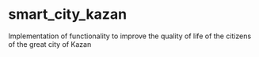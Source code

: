 # smart_city_kazan
Implementation of functionality to improve the quality of life of the citizens of the great city of Kazan
